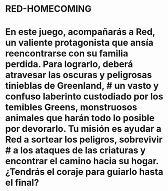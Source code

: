 
# RED-HOMECOMING
# En este juego, acompañarás a Red, un valiente protagonista que ansía reencontrarse con su familia perdida. Para lograrlo, deberá atravesar las oscuras y peligrosas tinieblas de Greenland, # un vasto y confuso laberinto custodiado por los temibles Greens, monstruosos animales que harán todo lo posible por devorarlo. Tu misión es ayudar a Red a sortear los peligros, sobrevivir # a los ataques de las criaturas y encontrar el camino hacia su hogar. ¿Tendrás el coraje para guiarlo hasta el final?
